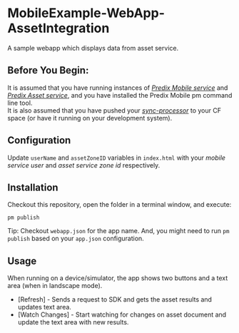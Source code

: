 # MobileExample-WebApp-AssetIntegration
A sample webapp which displays data from asset service.

## Before You Begin:
It is assumed that you have running instances of [_Predix Mobile service_](https://www.predix.io/docs#rae4EfJ6) and [_Predix Asset service_](https://www.predix.io/docs/#aRPNr2R9), and you have installed the Predix Mobile pm command line tool.  
It is also assumed that you have pushed your [_sync-processor_](https://github.com/PredixDev/MobileExample-Microservice-AssetIntegration) to your CF space (or have it running on your development system).  

## Configuration

Update `userName` and `assetZoneID` variables in `index.html` with your _mobile service user_ and _asset service zone id_ respectively.

## Installation

Checkout this repository, open the folder in a terminal window, and execute:

```
pm publish
```  
Tip: Checkout `webapp.json` for the app name. And, you might need to run `pm publish` based on your `app.json` configuration.

## Usage
When running on a device/simulator, the app shows two buttons and a text area (when in landscape mode).
* [Refresh] - Sends a request to SDK and gets the asset results and updates text area.
* [Watch Changes] - Start watching for changes on asset document and update the text area with new results.

